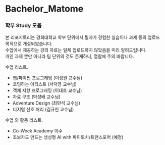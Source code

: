 # Bachelor_Matome   
### 학부 Study 모음   
본 리포지토리는 경희대학교 학부 단위에서 필자가 경험한 실습이나 과제 등의 업로드 목적으로 개설되었습니다.   
수업에서 제공하는 강의 자료는 일체 업로드하지 않았음을 미리 알려드립니다.   
개인 과제 뿐만 아니라 팀 단위의 것도 존재하니, 열람에 주의 바랍니다.   
   
수업 리스트.
* 웹/파이썬 프로그래밍 (이성원 교수님)
* 코딩하는 아티스트 (서덕영 교수님)
* 객체 지향 프로그래밍 (이대호 교수님)
* 자료 구조 (박성배 교수님)
* Adventure Design (최민석 교수님)
* 디지털 신호 처리 (김규헌 교수님)
   
수업 외 활동 리스트.   
* Co-Week Academy 이수
* 초보자도 만드는 생성형 AI with 파이토치/트랜스포머 (예정)
